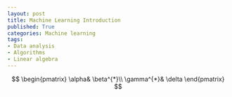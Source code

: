 ```yaml
---
layout: post
title: Machine Learning Introduction
published: True
categories: Machine learning
tags:
- Data analysis
- Algorithms
- Linear algebra
---
```


$$
\begin{pmatrix}
\alpha& \beta^{*}\\
\gamma^{*}& \delta
\end{pmatrix}
$$
